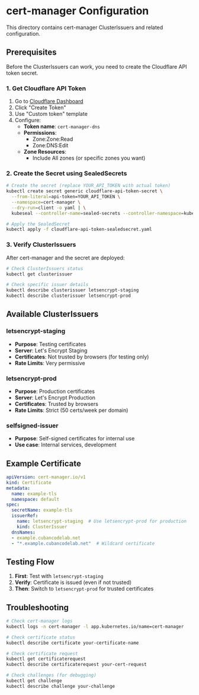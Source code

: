 # cert-manager Configuration

This directory contains cert-manager ClusterIssuers and related configuration.

## Prerequisites

Before the ClusterIssuers can work, you need to create the Cloudflare API token secret.

### 1. Get Cloudflare API Token

1. Go to [Cloudflare Dashboard](https://dash.cloudflare.com/profile/api-tokens)
2. Click "Create Token"
3. Use "Custom token" template
4. Configure:
   - **Token name**: `cert-manager-dns`
   - **Permissions**: 
     - Zone:Zone:Read
     - Zone:DNS:Edit
   - **Zone Resources**: 
     - Include All zones (or specific zones you want)

### 2. Create the Secret using SealedSecrets

```bash
# Create the secret (replace YOUR_API_TOKEN with actual token)
kubectl create secret generic cloudflare-api-token-secret \
  --from-literal=api-token=YOUR_API_TOKEN \
  --namespace=cert-manager \
  --dry-run=client -o yaml | \
  kubeseal --controller-name=sealed-secrets --controller-namespace=kube-system -o yaml > cloudflare-api-token-sealedsecret.yaml

# Apply the SealedSecret
kubectl apply -f cloudflare-api-token-sealedsecret.yaml
```

### 3. Verify ClusterIssuers

After cert-manager and the secret are deployed:

```bash
# Check ClusterIssuers status
kubectl get clusterissuer

# Check specific issuer details
kubectl describe clusterissuer letsencrypt-staging
kubectl describe clusterissuer letsencrypt-prod
```

## Available ClusterIssuers

### letsencrypt-staging
- **Purpose**: Testing certificates
- **Server**: Let's Encrypt Staging
- **Certificates**: Not trusted by browsers (for testing only)
- **Rate Limits**: Very permissive

### letsencrypt-prod  
- **Purpose**: Production certificates
- **Server**: Let's Encrypt Production
- **Certificates**: Trusted by browsers
- **Rate Limits**: Strict (50 certs/week per domain)

### selfsigned-issuer
- **Purpose**: Self-signed certificates for internal use
- **Use case**: Internal services, development

## Example Certificate

```yaml
apiVersion: cert-manager.io/v1
kind: Certificate
metadata:
  name: example-tls
  namespace: default
spec:
  secretName: example-tls
  issuerRef:
    name: letsencrypt-staging  # Use letsencrypt-prod for production
    kind: ClusterIssuer
  dnsNames:
  - example.cubancodelab.net
  - "*.example.cubancodelab.net"  # Wildcard certificate
```

## Testing Flow

1. **First**: Test with `letsencrypt-staging`
2. **Verify**: Certificate is issued (even if not trusted)
3. **Then**: Switch to `letsencrypt-prod` for trusted certificates

## Troubleshooting

```bash
# Check cert-manager logs
kubectl logs -n cert-manager -l app.kubernetes.io/name=cert-manager

# Check certificate status
kubectl describe certificate your-certificate-name

# Check certificate request
kubectl get certificaterequest
kubectl describe certificaterequest your-cert-request

# Check challenges (for debugging)
kubectl get challenge
kubectl describe challenge your-challenge
```
